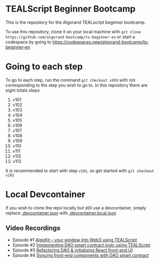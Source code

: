 # TEALScript Beginner Bootcamp

This is the repository for the Algorand TEALscript beginner bootcamp. 

To use this repository, clone it on your local machine with `git clone https://github.com/algorand-bootcamp/ts-beginner-en` or start a codespace by going to https://codespaces.new/algorand-bootcamp/ts-beginner-en

# Going to each step

To go to each step, run the command `git checkout vXXX` with `XXX` corresponding to the step you wish to go to. In this repository there are eight totals steps

1. v101
2. v102
3. v103
4. v104
5. v105
6. v106
7. v107
8. v108
9. v109
10. v110
11. v111
12. v112
13. v113

It is recommended to start with step `v101`, so get started with `git checkout v101`

# Local Devcontainer

If you wish to clone the repo locally but still use a devcontainer, simply replace [.devcontainer.json](.devcontainer.json) with [.devcontainer.local.json](.devcontainer.local.json)


## Video Recordings
- Episode #1 [AlgoKit – your window into Web3 using TEALScript](https://youtu.be/jMrCtkwlw_M)
- Episode #2 [Implementing DAO smart contract logic using TEALScript](https://youtu.be/J1NYgKdmXHw)
- Episode #3 [Refactoring DAO & initializing React front-end UI](https://youtu.be/3gTvBOy-c-0)
- Episode #4 [Syncing front-end components with DAO smart contract](https://youtu.be/ySfVoAcz5Wo)
